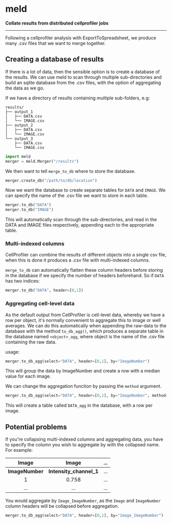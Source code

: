 # meld

**Collate results from distributed cellprofiler jobs**

--------------------------------------------------------------------------------

Following a cellprofiler analysis with ExportToSpreadsheet, we produce many .csv files that we want to merge together.

## Creating a database of results

If there is a lot of data, then the sensible option is to create a database of the results. We can use meld to scan through multiple sub-directories and build an sqlite database from the .csv files, with the option of aggregating the data as we go.

If we have a directory of results containing multiple sub-folders, e.g:

```
results/
├── output_1
│   ├── DATA.csv
│   └── IMAGE.csv
├── output_2
│   ├── DATA.csv
│   └── IMAGE.csv
└── output_3
    ├── DATA.csv
    └── IMAGE.csv
```

```python
import meld
merger = meld.Merger("/results")
```

We then want to tell `merge_to_db` where to store the database.

```python
merger.create_db("/path/to/db/location")
```

Now we want the database to create separate tables for  `DATA` and `IMAGE`. We
can specify the name of the .csv file we want to store in each table.

```python
merger.to_db("DATA")
merger.to_db("IMAGE")
```

This will automatically scan through the sub-directories, and read in the DATA
and IMAGE files respectively, appending each to the appropriate table.


### Multi-indexed columns

CellProfiler can combine the results of different objects into a single csv
file, when this is done it produces a .csv file with multi-indexed columns.

`merge_to_db` can automatically flatten these column headers before storing in
the database if we specify the number of headers beforehand. So if `DATA` has
two indices:

```python
merger.to_db("DATA", header=[0,1])
```

### Aggregating cell-level data

As the default output from CellProfiler is cell-level data, whereby we have a
row per object, it's normally convenient to aggregate this to image or well
averages. We can do this automatically when appending the raw-data to the
database with the method `to_db_agg()`, which produces a separate table in the
database named `<object>_agg`, where object is the name of the .csv file
containing the raw data.

usage:

```python
merger.to_db_agg(select="DATA", header=[0,1], by="ImageNumber")
```

This will group the data by ImageNumber and create a row with a median value
for each image.

We can change the aggregation function by passing the `method` argument.

```python
merger.to_db_agg(select="DATA", header=[0,1], by="ImageNumber", method="mean")
```

This will create a table called `DATA_agg` in the database, with a row per
image.


## Potential problems

If you're collapsing multi-indexed columns and aggregating data, you have to specify the column you wish to aggregate by with the collapsed name.  
For example:

|    Image        |        Image            | ... |
|:---------------:|:-----------------------:|-----|
| **ImageNumber** | **Intensity_channel_1** | ... |
| 1               | 0.758                   | ... |
| ...             | ...                     | ... |

You would aggregate by `Image_ImageNumber`, as the `Image` and `ImageNumber` column headers will be collapsed before aggregation.

```python
merger.to_db_agg(select="DATA", header=[0,1], by="Image_ImageNumber")
```
